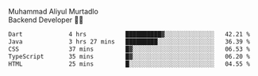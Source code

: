 Muhammad Aliyul Murtadlo
<br>
Backend Developer 👨‍💻
<br>
<!--START_SECTION:waka-->

```txt
Dart             4 hrs           ██████████▓░░░░░░░░░░░░░░   42.21 %
Java             3 hrs 27 mins   █████████░░░░░░░░░░░░░░░░   36.39 %
CSS              37 mins         █▓░░░░░░░░░░░░░░░░░░░░░░░   06.53 %
TypeScript       35 mins         █▓░░░░░░░░░░░░░░░░░░░░░░░   06.20 %
HTML             25 mins         █░░░░░░░░░░░░░░░░░░░░░░░░   04.55 %
```

<!--END_SECTION:waka-->

